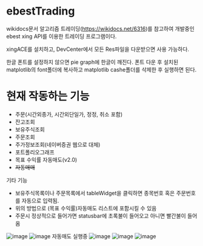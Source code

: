 # ebestTrading


 wikidocs문서 알고리즘 트레이딩(https://wikidocs.net/6316)를 참고하여 개발중인
ebest xing API를 이용한 트레이딩 프로그램이다.

xingACE를 설치하고, DevCenter에서 모든 Res파일을 다운받으면 사용 가능하다.

한글 폰트를 설정하지 않으면 pie graph에 한글이 깨진다.
폰트 다운 후 설치된 matplotlib의 font폴더에 복사하고 matplotlib cashe폴더를 삭제한 후 실행하면 된다.


# 현재 작동하는 기능

- 주문(시간외종가, 시간외단일가, 정정, 취소 포함)
- 잔고조회
- 보유주식조회
- 주문조회
- 주가정보조회(네이버증권 웹으로 대체)
- 포트폴리오그래프
- 목표 수익률 자동매도(v2.0)
- ~~자동매매~~

기타 기능
- 보유주식목록이나 주문목록에서 tableWidget을 클릭하면 종목번호 혹은 주문번호를 자동으로 입력됨.
- 위의 방법으로 (목표 수익률)자동매도 리스트에 포함시킬 수 있음 
- 주문시 정상적으로 들어가면 statusbar에 초록불이 들어오고 아니면 빨간불이 들어옴

![image](https://user-images.githubusercontent.com/28619620/112286970-388fd000-8ccf-11eb-8d81-668d46f63a7a.png)
![image](https://user-images.githubusercontent.com/28619620/112288644-e5b71800-8cd0-11eb-9933-7a9d59124a99.png)
자동매도 실행중
![image](https://user-images.githubusercontent.com/28619620/112286670-e484eb80-8cce-11eb-9104-6215a2270604.png)
![image](https://user-images.githubusercontent.com/28619620/112286555-c7e8b380-8cce-11eb-9dbe-c9d43991da1b.png)
![image](https://user-images.githubusercontent.com/28619620/112286383-9cfe5f80-8cce-11eb-9bbb-989a06e99c2e.png)

